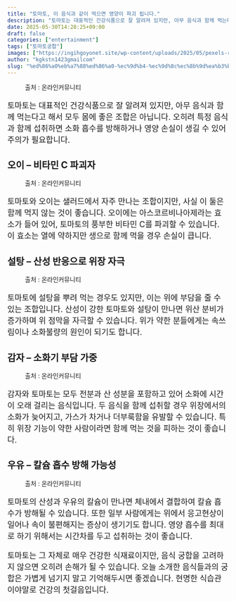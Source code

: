 ```yaml
---
title: "토마토, 이 음식과 같이 먹으면 영양이 파괴 됩니다."
description: "토마토는 대표적인 건강식품으로 잘 알려져 있지만, 아무 음식과 함께 먹는다고 해서 모두 몸에 좋은 조합은 아닙니다. 오히려 특정 음식과 함께 섭취하면 소화 흡수를 방해하거나 영양 손실이 생길 수 있어 주의가 필요합니다."
date: 2025-05-30T14:28:25+09:00
draft: false
categories: ["entertainment"]
tags: ["토마토궁합"]
images: ["https://ingihgoyonet.site/wp-content/uploads/2025/05/pexels-rauf-allahverdiyev-561368-1367243-1024x683.jpg", "https://ingihgoyonet.site/wp-content/uploads/2025/05/pexels-syf-r-449364460-32295962-1-768x1024.jpg", "https://ingihgoyonet.site/wp-content/uploads/2025/05/pexels-suzyhazelwood-2523650-1024x691.jpg", "https://ingihgoyonet.site/wp-content/uploads/2025/05/pexels-pixabay-144248-1024x683.jpg", "https://ingihgoyonet.site/wp-content/uploads/2025/05/pexels-romerofa-1675976-1024x683.jpg"]
author: "kgkstn1423gmailcom"
slug: "%ed%86%a0%eb%a7%88%ed%86%a0-%ec%9d%b4-%ec%9d%8c%ec%8b%9d%ea%b3%bc-%ea%b0%99%ec%9d%b4-%eb%a8%b9%ec%9c%bc%eb%a9%b4-%ec%98%81%ec%96%91%ec%9d%b4-%ed%8c%8c%ea%b4%b4-%eb%90%a9%eb%8b%88%eb%8b%a4"
---
```


<figure ><img src="https://ingihgoyonet.site/wp-content/uploads/2025/05/pexels-rauf-allahverdiyev-561368-1367243-1024x683.jpg" alt="" style="aspect-ratio:16/9;object-fit:cover"/><figcaption >출처 : 온라인커뮤니티</figcaption></figure> <p style="font-size:18px">토마토는 대표적인 건강식품으로 잘 알려져 있지만, 아무 음식과 함께 먹는다고 해서 모두 몸에 좋은 조합은 아닙니다. 오히려 특정 음식과 함께 섭취하면 소화 흡수를 방해하거나 영양 손실이 생길 수 있어 주의가 필요합니다.</p> <h2 >오이 – 비타민 C 파괴자</h2> <figure ><img src="https://ingihgoyonet.site/wp-content/uploads/2025/05/pexels-syf-r-449364460-32295962-1-768x1024.jpg" alt="" style="aspect-ratio:16/9;object-fit:cover"/><figcaption >출처 : 온라인커뮤니티</figcaption></figure> <p style="font-size:18px">토마토와 오이는 샐러드에서 자주 만나는 조합이지만, 사실 이 둘은 함께 먹지 않는 것이 좋습니다. 오이에는 아스코르비나아제라는 효소가 들어 있어, 토마토의 풍부한 비타민 C를 파괴할 수 있습니다. 이 효소는 열에 약하지만 생으로 함께 먹을 경우 손실이 큽니다.</p> <h2 >설탕 – 산성 반응으로 위장 자극</h2> <figure ><img src="https://ingihgoyonet.site/wp-content/uploads/2025/05/pexels-suzyhazelwood-2523650-1024x691.jpg" alt="" style="aspect-ratio:16/9;object-fit:cover"/><figcaption >출처 : 온라인커뮤니티</figcaption></figure> <p style="font-size:18px">토마토에 설탕을 뿌려 먹는 경우도 있지만, 이는 위에 부담을 줄 수 있는 조합입니다. 산성이 강한 토마토와 설탕이 만나면 위산 분비가 증가하며 위 점막을 자극할 수 있습니다. 위가 약한 분들에게는 속쓰림이나 소화불량의 원인이 되기도 합니다.</p> <h2 >감자 – 소화기 부담 가중</h2> <figure ><img src="https://ingihgoyonet.site/wp-content/uploads/2025/05/pexels-pixabay-144248-1024x683.jpg" alt="" style="aspect-ratio:16/9;object-fit:cover"/><figcaption >출처 : 온라인커뮤니티</figcaption></figure> <p style="font-size:18px">감자와 토마토는 모두 전분과 산 성분을 포함하고 있어 소화에 시간이 오래 걸리는 음식입니다. 두 음식을 함께 섭취할 경우 위장에서의 소화가 늦어지고, 가스가 차거나 더부룩함을 유발할 수 있습니다. 특히 위장 기능이 약한 사람이라면 함께 먹는 것을 피하는 것이 좋습니다.</p> <h2 >우유 – 칼슘 흡수 방해 가능성</h2> <figure ><img src="https://ingihgoyonet.site/wp-content/uploads/2025/05/pexels-romerofa-1675976-1024x683.jpg" alt="" style="aspect-ratio:16/9;object-fit:cover"/><figcaption >출처 : 온라인커뮤니티</figcaption></figure> <p style="font-size:18px">토마토의 산성과 우유의 칼슘이 만나면 체내에서 결합하여 칼슘 흡수가 방해될 수 있습니다. 또한 일부 사람에게는 위에서 응고현상이 일어나 속이 불편해지는 증상이 생기기도 합니다. 영양 흡수를 최대로 하기 위해서는 시간차를 두고 섭취하는 것이 좋습니다.</p> <p style="font-size:18px">토마토는 그 자체로 매우 건강한 식재료이지만, 음식 궁합을 고려하지 않으면 오히려 손해가 될 수 있습니다. 오늘 소개한 음식들과의 궁합은 가볍게 넘기지 말고 기억해두시면 좋겠습니다. 현명한 식습관이야말로 건강의 첫걸음입니다.</p>